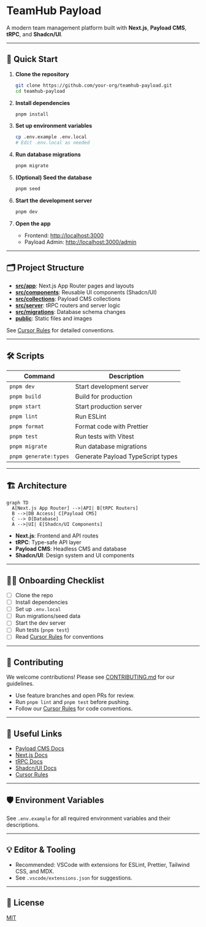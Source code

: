 # TeamHub Payload

A modern team management platform built with **Next.js**, **Payload CMS**, **tRPC**, and **Shadcn/UI**.

---

## 🚀 Quick Start

1. **Clone the repository**
   ```sh
   git clone https://github.com/your-org/teamhub-payload.git
   cd teamhub-payload
   ```

2. **Install dependencies**
   ```sh
   pnpm install
   ```

3. **Set up environment variables**
   ```sh
   cp .env.example .env.local
   # Edit .env.local as needed
   ```

4. **Run database migrations**
   ```sh
   pnpm migrate
   ```

5. **(Optional) Seed the database**
   ```sh
   pnpm seed
   ```

6. **Start the development server**
   ```sh
   pnpm dev
   ```

7. **Open the app**
   - Frontend: [http://localhost:3000](http://localhost:3000)
   - Payload Admin: [http://localhost:3000/admin](http://localhost:3000/admin)

---

## 🗂️ Project Structure

- **[src/app](src/app)**: Next.js App Router pages and layouts
- **[src/components](src/components)**: Reusable UI components (Shadcn/UI)
- **[src/collections](src/collections)**: Payload CMS collections
- **[src/server](src/server)**: tRPC routers and server logic
- **[src/migrations](src/migrations)**: Database schema changes
- **[public](public)**: Static files and images

See [Cursor Rules](.cursor/rules/) for detailed conventions.

---

## 🛠️ Scripts

| Command           | Description                                 |
|-------------------|---------------------------------------------|
| `pnpm dev`        | Start development server                    |
| `pnpm build`      | Build for production                        |
| `pnpm start`      | Start production server                     |
| `pnpm lint`       | Run ESLint                                  |
| `pnpm format`     | Format code with Prettier                   |
| `pnpm test`       | Run tests with Vitest                       |
| `pnpm migrate`    | Run database migrations                     |
| `pnpm generate:types` | Generate Payload TypeScript types       |

---

## 🏗️ Architecture

```mermaid
graph TD
  A[Next.js App Router] -->|API| B[tRPC Routers]
  B -->|DB Access| C[Payload CMS]
  C --> D[Database]
  A -->|UI| E[Shadcn/UI Components]
```

- **Next.js**: Frontend and API routes
- **tRPC**: Type-safe API layer
- **Payload CMS**: Headless CMS and database
- **Shadcn/UI**: Design system and UI components

---

## 🧑‍💻 Onboarding Checklist

- [ ] Clone the repo
- [ ] Install dependencies
- [ ] Set up `.env.local`
- [ ] Run migrations/seed data
- [ ] Start the dev server
- [ ] Run tests (`pnpm test`)
- [ ] Read [Cursor Rules](.cursor/rules/) for conventions

---

## 📝 Contributing

We welcome contributions! Please see [CONTRIBUTING.md](CONTRIBUTING.md) for our guidelines.

- Use feature branches and open PRs for review.
- Run `pnpm lint` and `pnpm test` before pushing.
- Follow our [Cursor Rules](.cursor/rules/) for code conventions.

---

## 🧩 Useful Links

- [Payload CMS Docs](https://payloadcms.com/docs)
- [Next.js Docs](https://nextjs.org/docs)
- [tRPC Docs](https://trpc.io/docs)
- [Shadcn/UI Docs](https://ui.shadcn.com/docs)
- [Cursor Rules](.cursor/rules/)

---

## 🛡️ Environment Variables

See `.env.example` for all required environment variables and their descriptions.

---

## 💡 Editor & Tooling

- Recommended: VSCode with extensions for ESLint, Prettier, Tailwind CSS, and MDX.
- See `.vscode/extensions.json` for suggestions.

---

## 📄 License

[MIT](LICENSE)
